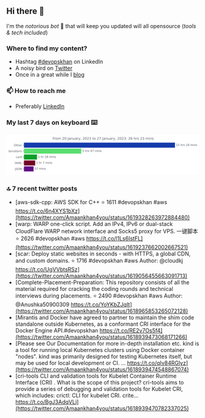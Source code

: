 <!--- [![Hits](https://hits.seeyoufarm.com/api/count/incr/badge.svg?url=https%3A%2F%2Fgithub.com%2Fakhan4u%2Fhit-counter&count_bg=%2379C83D&title_bg=%23555555&icon=&icon_color=%23E7E7E7&title=visits&edge_flat=false)](https://hits.seeyoufarm.com) --->

## Hi there 👋

I'm the _notorious bot_ 🤣 that will keep you updated will all opensource (_tools & tech included_) 

### Where to find my content?

* Hashtag [#devopskhan](https://www.linkedin.com/feed/hashtag/devopskhan) on LinkedIn
* A noisy bird on [Twitter](https://twitter.com/Amaankhan4you)
* Once in a great while I [blog](https://linuxparrot.netlify.app) 


### 📫 **How to reach me**

* Preferably [LinkedIn](https://www.linkedin.com/in/amaan-khan-linux-ninja)

### My last 7 days on keyboard ⌨️

<img src="https://github.com/akhan4u/akhan4u/blob/main/images/stat.svg" alt="Amaan's Wakatime Activity!"/>

### 🔝 7 recent twitter posts
<!-- DEVDOJO:START -->
- [aws-sdk-cpp: AWS SDK for C++
⭐️ 1611
#devopskhan #aws
https://t.co/6n4XYS1bXz](https://twitter.com/Amaankhan4you/status/1619328263972884480)
- [warp: WARP one-click script. Add an IPv4, IPv6 or dual-stack CloudFlare WARP network interface and Socks5 proxy for VPS. 一键脚本
⭐️ 2626
#devopskhan #aws
https://t.co/l1Ls6IstFL](https://twitter.com/Amaankhan4you/status/1619237662002667521)
- [scar: Deploy static websites in seconds - with HTTPS, a global CDN, and custom domains.
⭐️ 1716
#devopskhan #aws
Author: @cloudkj
https://t.co/UgVVbtsRSz](https://twitter.com/Amaankhan4you/status/1619056455663091713)
- [Complete-Placement-Preparation: This repository consists of all the material required for cracking the coding rounds and technical interviews during placements.
⭐️ 2490
#devopskhan #aws
Author: @Anushka50900309
https://t.co/YoYKbZJqIt](https://twitter.com/Amaankhan4you/status/1618965853265072128)
- [Mirantis and Docker have agreed to partner to maintain the shim code standalone outside Kubernetes, as a conformant CRI interface for the Docker Engine API.#devopskhan https://t.co/RE2v7Os5f4](https://twitter.com/Amaankhan4you/status/1618939473068171266)
- [Please see Our Documentation for more in-depth installation etc. kind is a tool for running local Kubernetes clusters using Docker container &quot;nodes&quot;. kind was primarily designed for testing Kubernetes itself, but may be used for local development or CI. … https://t.co/qIv84RGlyz](https://twitter.com/Amaankhan4you/status/1618939474548867074)
- [cri-tools CLI and validation tools for Kubelet Container Runtime Interface &lpar;CRI&rpar; . What is the scope of this project? cri-tools aims to provide a series of debugging and validation tools for Kubelet CRI, which includes: crictl: CLI for kubelet CRI. crite… https://t.co/BgJ3AdqVLi](https://twitter.com/Amaankhan4you/status/1618939470782337025)
<!-- DEVDOJO:END -->

<!-- ![Amaan's GitHub stats](https://github-readme-stats.vercel.app/api?username=akhan4u&count_private=true&show_icons=true&hide=contribs) -->
